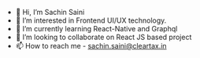 - 👋 Hi, I’m Sachin Saini
- 👀 I’m interested in Frontend UI/UX technology.
- 🌱 I’m currently learning React-Native and Graphql
- 💞️ I’m looking to collaborate on React JS based project
- 📫 How to reach me - sachin.saini@cleartax.in

<!---
ct-sachin/ct-sachin is a ✨ special ✨ repository because its `README.md` (this file) appears on your GitHub profile.
You can click the Preview link to take a look at your changes.
--->
